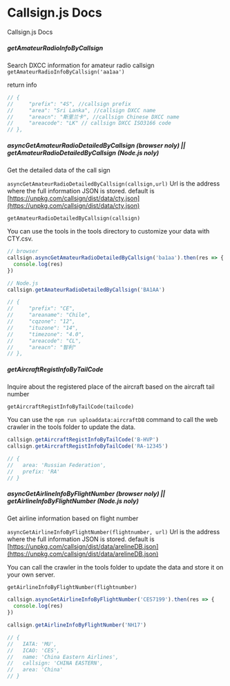 # Callsign.js Docs

Callsign.js Docs

##### getAmateurRadioInfoByCallsign

Search DXCC information for amateur radio callsign
`getAmateurRadioInfoByCallsign('aa1aa')`

return info

```js
// {
//     "prefix": "4S", //callsign prefix
//     "area": "Sri Lanka", //callsign DXCC name
//     "areacn": "斯里兰卡", //callsign Chinese DXCC name
//     "areacode": "LK" // callsign DXCC ISO3166 code
// },
```

##### asyncGetAmateurRadioDetailedByCallsign (browser noly) || getAmateurRadioDetailedByCallsign (Node.js noly)

Get the detailed data of the call sign

`asyncGetAmateurRadioDetailedByCallsign(callsign,url)`
Url is the address where the full information JSON is stored.
default is [https://unpkg.com/callsign/dist/data/cty.json](https://unpkg.com/callsign/dist/data/cty.json)

`getAmateurRadioDetailedByCallsign(callsign)`

You can use the tools in the tools directory to customize your data with CTY.csv.

```js
// browser
callsign.asyncGetAmateurRadioDetailedByCallsign('ba1aa').then(res => {
  console.log(res)
})

// Node.js
callsign.getAmateurRadioDetailedByCallsign('BA1AA')

// {
//     "prefix": "CE",
//     "areaname": "Chile",
//     "cqzone": "12",
//     "ituzone": "14",
//     "timezone": "4.0",
//     "areacode": "CL",
//     "areacn": "智利"
// },
```

##### getAircraftRegistInfoByTailCode

Inquire about the registered place of the aircraft based on the aircraft tail number

`getAircraftRegistInfoByTailCode(tailcode)`

You can use the `npm run uploaddata:aircraftDB` command to call the web crawler in the tools folder to update the data.

```js
callsign.getAircraftRegistInfoByTailCode('B-HVP')
callsign.getAircraftRegistInfoByTailCode('RA-12345')

// {
//   area: 'Russian Federation',
//   prefix: 'RA'
// }
```

##### asyncGetAirlineInfoByFlightNumber (browser noly) || getAirlineInfoByFlightNumber (Node.js noly)

Get airline information based on flight number

`asyncGetAirlineInfoByFlightNumber(flightnumber, url)`
Url is the address where the full information JSON is stored.
default is [https://unpkg.com/callsign/dist/data/arelineDB.json](https://unpkg.com/callsign/dist/data/arelineDB.json)

You can call the crawler in the tools folder to update the data and store it on your own server.

`getAirlineInfoByFlightNumber(flightnumber)`

```js
callsign.asyncGetAirlineInfoByFlightNumber('CES7199').then(res => {
  console.log(res)
})

callsign.getAirlineInfoByFlightNumber('NH17')

// {
//   IATA: 'MU',
//   ICAO: 'CES',
//   name: 'China Eastern Airlines',
//   callsign: 'CHINA EASTERN',
//   area: 'China'
// }
```
